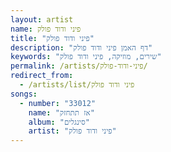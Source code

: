 ```yaml
---
layout: artist
name: פיני ודוד פולק
title: "פיני ודוד פולק"
description: "דף האמן פיני ודוד פולק"
keywords: "שירים, מוזיקה, פיני ודוד פולק"
permalink: /artists/פיני-ודוד-פולק/
redirect_from:
  - /artists/list/פיני ודוד פולק
songs:
  - number: "33012"
    name: "אז תתחזק"
    album: "סינגלים"
    artist: "פיני ודוד פולק"
---
```

